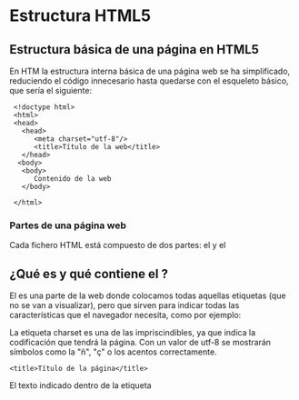 # Estructura HTML5
Estructura básica de una página en HTML5
----------------------------------------

En HTM la estructura interna básica de una página web se ha simplificado, reduciendo el código innecesario hasta quedarse con el esqueleto básico, que sería el siguiente:

```
 <!doctype html>
 <html>
 <head>
   <head>
      <meta charset="utf-8"/>
      <title>Título de la web</title>    
   </head>
  <body>
   <body>
      Contenido de la web
   </body>
  
 </html>

```


### Partes de una página web

Cada fichero HTML está compuesto de dos partes: el [<head>](#punto2) y el [<body>](#punto_body)

¿Qué es y qué contiene el <head>?
---------------------------------

El <head> es una parte de la web donde colocamos todas aquellas etiquetas (que no se van a visualizar), pero que sirven para indicar todas las características que el navegador necesita, como por ejemplo:

La etiqueta charset es una de las impriscindibles, ya que indica la codificación que tendrá la página. Con un valor de utf-8 se mostrarán símbolos como la "ñ", "ç" o los acentos correctamente.

```
<title>Título de la página</title>

```


El texto indicado dentro de la etiqueta <title> se mostrará en la pestaña del navegador. Además ser el que se muestre en las búsquedas de los diferentes buscadores y es un elemento importante (a nivel de SEO) para el posicionamiento de la página.

```
<meta name="description" content="Descripción de la página"/>

```


Dentro del atributo content=" " escribiremos el texto que queremos que aparezca como descripcion de nuestra página cuando ésta aparezca dentro de los resultados de búsqueda de los buscadores. No influye en el posicionamiento, pero si puede condicionar a que los usuarios hagan clic y accedan en un mayor número a nuestra página.

La longitud idónea no debe ser superior a 156 carácteres, para que el buscador no lo corte por donde más le convenga.

```
<style type="text/css">
    /* código CSS */
</style>

```


Dentro de estas etiquetas style ubicaremos el código CSS que **única** y **exclusivamente** afectará a los elementos de este mismo fichero HTML (tratado en el tema: [Introducción a CSS](https://www.html6.es/t7_intro_css.html#punto3)).

```
<link rel=stylesheet href="css/estilo.css" type="text/css"/>

```


En el atributo href=" " indicaremos la ruta donde está ubicado al fichero CSS externo (código que afectará a todos los elementos de todas las páginas HTML donde se coloque esta etiqueta).

En el caso de que una página tenga estas dos últimas etiquetas se ejecutarán las dos. Si tienen las mismas propiedades, tendrá más valor la que se indique en último lugar (tratado en el tema: [Introducción a CSS](https://www.html6.es/t7_intro_css.html#punto3)).

```
<script type="text/javascript">
    // código de javaScript
</script>

```


Dentro de esta etiqueta script escribiremos el código de javaScript (en el caso de que exista) que **única** y **exclusivamente** afectará y se ejecutará dentro este mismo fichero HTML.

```
<meta name="viewport" content="width=device-width, initial-scale=1.0">	

```


El valor viewport únicamente será leído por móviles, tablets y dispositivos conectados a internet en general, en los que el tamaño de su navegador esté supeditado al tamaño de la pantalla del dispositivo (osea todos).

En este ejemplo (que está ampliado en el tema: [Responsive design](https://www.html6.es/t20_mediaqueries.html)) se indica que el ancho del contenido se adaptará al ancho de la pantalla del dispositivo y que el zoom (tamaño) inicial del contenido será del 100% (para que el contenido no tenga que ampliarse por el usuario nada más acceder a la web y sea legible sin esfuerzo).

Las etiquetas semánticas de HTML5
---------------------------------

El <body> es donde se colocan todos los elementos que sí se van a mostrar y que forman el contenido de la página. Habitualmente todo este contenido deberá estar dentro de cajas.

![](https://www.html6.es/img_html/cajas.png)

Con la versión anterior de HTML sólo existía un tipo de caja <div>, por lo que una caja podía contener cualquier tipo de contenido.

Una de las novedades de HTML5, aparte de disponer de esta misma caja genérica <div>, tenemos diferentes tipos de cajas destinadas cada una a un tipo de contenido concreto <main>, <header>, <nav>, <section>, <article>, <aside> y <footer>. De esta manera el navegador puede entender qué contiene cada una de estas cajas, sin necesidad de tener que entender el idioma utilizado y sin tener que leer ni analizar el texto que contiene.

<main>

<section>

<article>

<article>

<aside>

  

  

<

div
---

\> caja genérica </div>

<div> es el tipo de caja genérica, que aunque no identifica qué tipo de contenido contiene, sigue siendo la más utilizada. No obstante suele estar ubicada dentro de cajas que sí tienen un significado semántico concreto como las que siguen...

<

main
----

\> contenido principal de la página </main>

<main> es la caja que contiene todo el contenido principal de la página, con las siguientes características:

*   Sólo puede existir un único <main> por página.
*   No puede estar dentro de ninguna otra caja.
*   Dentro contendrá aquel contenido que no se repita en cada página (conteniendo <div>, <section>, <article> o incluso <aside>), pero nunca cajas como <header>, <nav> o <footer>).

<

header
------

\> encabezado </header>

Dentro de la caja <header> ubicamos el contenido que estaría destinado al encabezado de la página. Normalmente contiene el logo y el nombre de la página y suele estar ubicado al inicio.

<

footer
------

\> pie de página </footer>

La caja <footer> contiene la información que figura al pie de la página (normalmente es la última caja de todas) y es donde se ubica el ©, e información como el mapa de la página, autor, fecha y otros datos finales.

Actualmente existe la tendencia de hacer <footer> enormes donde figura todo lo que se puede encontrar en el sitio.

La caja <nav> contiene todos los enlaces de la página, ya sea a otras secciones de nuestro mismo sitio web o a páginas externas. Por ello, en algunos casos pueden existir varios <nav>, como por ejemplo el del principio de la página y otro final ubicado dentro del <footer>

<

section
-------

\> sección de información </section>

Las cajas <section> contienen el contenido genérico de la página.

*   Se pueden utilizar varios <section> al mismo tiempo en la misma página.
*   Pueden contener múltiples <div> y otras cajas relacionadas, como <article>.
*   Normalmente se utilizan para grandes cantidades o secciones de información de tipo similar.

<

article
-------

\> artículo </article>

Las cajas <article> también están destinadas a contener el contenido de la página, aunque normalmente suelen utilizarse para mostrar información más reducida y concreta y que puede ser independiente del resto.

<

aside
-----

\> contenido </aside>

Dentro de las cajas de tipo <aside> se ubican los contenidos que no tienen relación directa con el contenido, como por ejemplo información sobre vacunas o pasaportes en una web de viajes, calendario de eventos de una entidad, publicidad o la biografía del autor de un blog.

<

figure
------

\> imagen </figure>

Aunque <figure> no tiene las mismas funcionalidades ni características que el resto de cajas, tiene como objetivo contener imágenes que opcionalmente pueden tener vinculadas un pie de imágen (información más detallada en el tema [figure y figcaption](https://www.html6.es/t1_4_imagenes.html#punto3)).

Ejemplo de una estructura HTML5 más compleja
--------------------------------------------

Una estructura HTML5 con todo lo explicado hasta el momento sería la siguiente:

```
 <!doctype html>
 <html>

   <head>
      <meta charset="utf-8"/>
      <meta name="description" content="Resumen del contenido de la página">   
      <title>Título de la página</title>
      <link rel="stylesheet" href="css/estilo.css" type="text/css"/>
      <style type="text/css">
      	  código CSS 
      	  código CSS 
      </style>
      <script type="text/javascript">
      	  código javaScript 
      	  código javaScript 
      </script>
      <script type="text/javascript" src="js/codigo.js"></script>
      <meta name="viewport" content="width=device-width, initial-scale=1.0">
   </head>

   <body>
   	<header>cabecera</header>
   	<nav>
   	    enlace1
   	    enlace2
   	</nav>
   	<main>
   	   <section>
   	  	<article> contenido </article>
   	  	<article> contenido </article>
   	   </section>
   	</main>
   	<footer> © pie de la página </footer>
   </body>

 </html>

```
